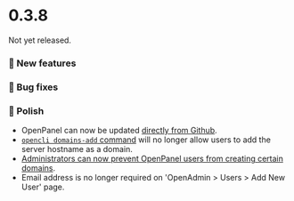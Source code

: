 # 0.3.8

Not yet released.

### 🚀 New features

### 🐛 Bug fixes

### 💅 Polish
- OpenPanel can now be updated [directly from Github](/docs/admin/intro/#manual-updates).
- [`opencli domains-add` command](https://dev.openpanel.com/cli/domains.html#Add-Domain-to-User) will no longer allow users to add the server hostname as a domain.
- [Administrators can now prevent OpenPanel users from creating certain domains](https://dev.openpanel.com/customize.html#Domain-Restriction).
- Email address is no longer required on 'OpenAdmin > Users > Add New User' page.
